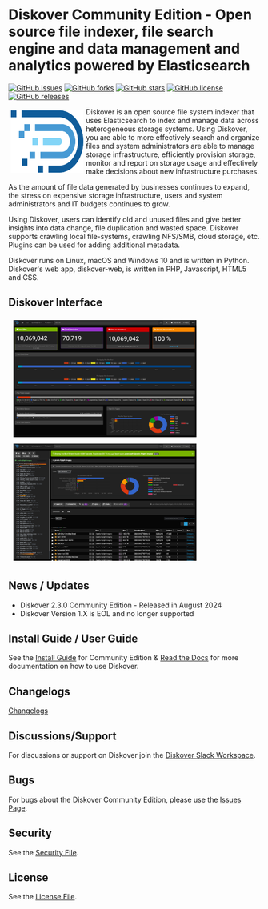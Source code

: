 # Diskover Community Edition - Open source file indexer, file search engine and data management and analytics powered by Elasticsearch

[![GitHub issues](https://img.shields.io/github/issues/diskoverdata/diskover-community)](https://github.com/diskoverdata/diskover-community/issues)
[![GitHub forks](https://img.shields.io/github/forks/diskoverdata/diskover-community)](https://github.com/diskoverdata/diskover-community/network)
[![GitHub stars](https://img.shields.io/github/stars/diskoverdata/diskover-community)](https://github.com/diskoverdata/diskover-community/stargazers)
[![GitHub license](https://img.shields.io/github/license/diskoverdata/diskover-community)](https://github.com/diskoverdata/diskover-community/blob/master/LICENSE)
[![GitHub releases](https://img.shields.io/github/release/diskoverdata/diskover-community)](https://github.com/diskoverdata/diskover-community/releases)

<img align="left" width="145" height="125" src="https://github.com/diskoverdata/diskover-docs/blob/main/source_files/images/diskover_logo_only.png" hspace="5" vspace="5" alt="diskover logo">

Diskover is an open source file system indexer that uses Elasticsearch to index and manage data across heterogeneous storage systems. Using Diskover, you are able to more effectively search and organize files and system administrators are able to manage storage infrastructure, efficiently provision storage, monitor and report on storage usage and effectively make decisions about new infrastructure purchases.

As the amount of file data generated by businesses continues to expand, the stress on expensive storage infrastructure, users and system administrators and IT budgets continues to grow.

Using Diskover, users can identify old and unused files and give better insights into data change, file duplication and wasted space. Diskover supports crawling local file-systems, crawling NFS/SMB, cloud storage, etc. Plugins can be used for adding additional metadata.

Diskover runs on Linux, macOS and Windows 10 and is written in Python. Diskover's web app, diskover-web, is written in PHP, Javascript, HTML5 and CSS.

## Diskover Interface

<p align="left">
<img width="366" height="234" src="https://github.com/diskoverdata/diskover-docs/blob/main/source_files/images/diskover_ce_v2-3_dashboard.png" hspace="10" vspace="5" alt="diskover-web screenshot 1">
<img width="366" height="234" src="https://github.com/diskoverdata/diskover-docs/blob/main/source_files/images/diskover_ce_v2-3_search_page.png" hspace="10" vspace="5" alt="diskover-web screenshot 2">
</p>

## News / Updates

- Diskover 2.3.0 Community Edition - Released in August 2024
- Diskover Version 1.X is EOL and no longer supported

## Install Guide / User Guide

See the [Install Guide](https://github.com/diskoverdata/diskover-community/blob/master/INSTALL.md) for Community Edition & [Read the Docs](https://docs.diskoverdata.com/) for more documentation on how to use Diskover.

## Changelogs

[Changelogs](https://docs.diskoverdata.com/diskover_changelogs/)

## Discussions/Support

For discussions or support on Diskover join the [Diskover Slack Workspace](https://join.slack.com/t/diskoverworkspace/shared_invite/zt-2up4tjux2-eZYt1OFgCeA3kSFQfsU93A).

## Bugs

For bugs about the Diskover Community Edition, please use the [Issues Page](https://github.com/diskoverdata/diskover-community/issues).

## Security

See the [Security File](https://github.com/diskoverdata/diskover-community/blob/master/SECURITY.md).

## License

See the [License File](https://github.com/diskoverdata/diskover-community/blob/master/LICENSE).  
